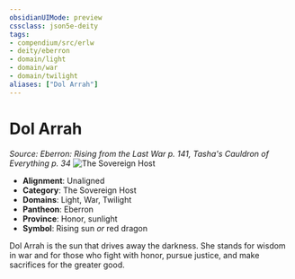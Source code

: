 ```yaml
---
obsidianUIMode: preview
cssclass: json5e-deity
tags:
- compendium/src/erlw
- deity/eberron
- domain/light
- domain/war
- domain/twilight
aliases: ["Dol Arrah"]
---
```

# Dol Arrah
*Source: Eberron: Rising from the Last War p. 141, Tasha's Cauldron of Everything p. 34* 
![The Sovereign Host](/compendium/deities/img/the-sovereign-host.png#symbol)

- **Alignment**: Unaligned
- **Category**: The Sovereign Host
- **Domains**: Light, War, Twilight
- **Pantheon**: Eberron
- **Province**: Honor, sunlight
- **Symbol**: Rising sun _or_ red dragon

Dol Arrah is the sun that drives away the darkness. She stands for wisdom in war and for those who fight with honor, pursue justice, and make sacrifices for the greater good.